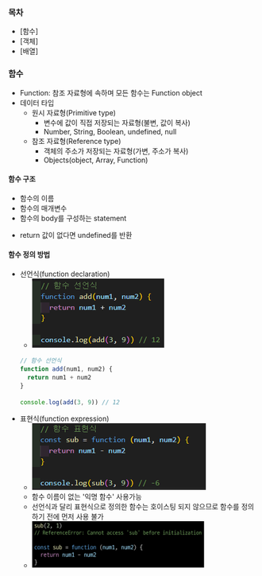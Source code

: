 ### 목차
- [함수]
- [객체]
- [배열]

### 함수
- Function: 참조 자료형에 속하며 모든 함수는 Function object
- 데이터 타입
  - 원시 자료형(Primitive type)
    - 변수에 값이 직접 저장되는 자료형(불변, 값이 복사)
    - Number, String, Boolean, undefined, null
  - 참조 자료형(Reference type)
    - 객체의 주소가 저장되는 자료형(가변, 주소가 복사)
    - Objects(object, Array, Function)
#### 함수 구조
- 함수의 이름
- 함수의 매개변수
- 함수의 body를 구성하는 statement
* return 값이 없다면 undefined를 반환

#### 함수 정의 방법
- 선언식(function declaration)
  - ![Alt text](image/함수선언식.png)
  ```js
  // 함수 선언식
  function add(num1, num2) {
    return num1 + num2
  }

  console.log(add(3, 9)) // 12
  ```
- 표현식(function expression)
  - ![Alt text](image/함수표현식.png)
  - 함수 이름이 없는 '익명 함수' 사용가능
  - 선언식과 달리 표현식으로 정의한 함수는 호이스팅 되지 않으므로 함수를 정의하기 전에 먼저 사용 불가
  - ![Alt text](image/표현식특징.png)